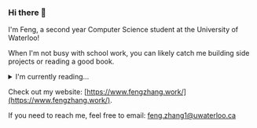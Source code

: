 ### Hi there 👋

I'm Feng, a second year Computer Science student at the University of Waterloo!

When I'm not busy with school work, you can likely catch me building side projects or reading a good book.

<details>
<summary>I'm currently reading...</summary>
<ul>
  <li>What Every Programmer Should Know About Memory</li>
  <li>Designing Data-Intensive Applications</li>
  <li>Design Patterns by the gang of four</li>
  <li>Mark Brooker's Engineering Blogs!</li>
</ul>
</details>

Check out my website: [https://www.fengzhang.work/](https://www.fengzhang.work/).

If you need to reach me, feel free to email: [feng.zhang1@uwaterloo.ca](mailto:feng.zhang1@uwaterloo.ca)
<!--
**fengzhang789/fengzhang789** is a ✨ _special_ ✨ repository because its `README.md` (this file) appears on your GitHub profile.

Here are some ideas to get you started:

- 🔭 I’m currently working on ...
- 🌱 I’m currently learning ...
- 👯 I’m looking to collaborate on ...
- 🤔 I’m looking for help with ...
- 💬 Ask me about ...
- 📫 How to reach me: ...
- 😄 Pronouns: ...
- ⚡ Fun fact: ...
-->
